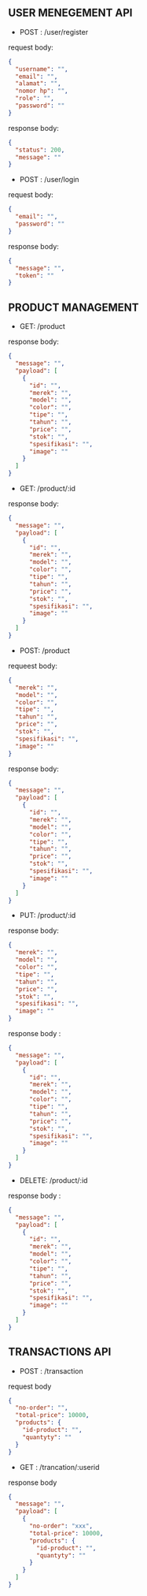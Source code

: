 ## USER MENEGEMENT API

- POST : /user/register

request body:

```json
{
  "username": "",
  "email": "",
  "alamat": "",
  "nomor hp": "",
  "role": "",
  "password": ""
}
```

response body:

```json
{
  "status": 200,
  "message": ""
}
```

- POST : /user/login

request body:

```json
{
  "email": "",
  "password": ""
}
```

response body:

```json
{
  "message": "",
  "token": ""
}
```

## PRODUCT MANAGEMENT

- GET: /product

response body:

```json
{
  "message": "",
  "payload": [
    {
      "id": "",
      "merek": "",
      "model": "",
      "color": "",
      "tipe": "",
      "tahun": "",
      "price": "",
      "stok": "",
      "spesifikasi": "",
      "image": ""
    }
  ]
}
```

- GET: /product/:id

response body:

```json
{
  "message": "",
  "payload": [
    {
      "id": "",
      "merek": "",
      "model": "",
      "color": "",
      "tipe": "",
      "tahun": "",
      "price": "",
      "stok": "",
      "spesifikasi": "",
      "image": ""
    }
  ]
}
```

- POST: /product

requeest body:

```json
{
  "merek": "",
  "model": "",
  "color": "",
  "tipe": "",
  "tahun": "",
  "price": "",
  "stok": "",
  "spesifikasi": "",
  "image": ""
}
```

response body:

```json
{
  "message": "",
  "payload": [
    {
      "id": "",
      "merek": "",
      "model": "",
      "color": "",
      "tipe": "",
      "tahun": "",
      "price": "",
      "stok": "",
      "spesifikasi": "",
      "image": ""
    }
  ]
}
```

- PUT: /product/:id

response body:

```json
{
  "merek": "",
  "model": "",
  "color": "",
  "tipe": "",
  "tahun": "",
  "price": "",
  "stok": "",
  "spesifikasi": "",
  "image": ""
}
```

response body :

```json
{
  "message": "",
  "payload": [
    {
      "id": "",
      "merek": "",
      "model": "",
      "color": "",
      "tipe": "",
      "tahun": "",
      "price": "",
      "stok": "",
      "spesifikasi": "",
      "image": ""
    }
  ]
}
```

- DELETE: /product/:id

response body :

```json
{
  "message": "",
  "payload": [
    {
      "id": "",
      "merek": "",
      "model": "",
      "color": "",
      "tipe": "",
      "tahun": "",
      "price": "",
      "stok": "",
      "spesifikasi": "",
      "image": ""
    }
  ]
}
```

## TRANSACTIONS API

- POST : /transaction

request body

```json
{
  "no-order": "",
  "total-price": 10000,
  "products": {
    "id-product": "",
    "quantyty": ""
  }
}
```

- GET : /trancation/:userid

response body

```json
{
  "message": "",
  "payload": [
    {
      "no-order": "xxx",
      "total-price": 10000,
      "products": {
        "id-product": "",
        "quantyty": ""
      }
    }
  ]
}
```
